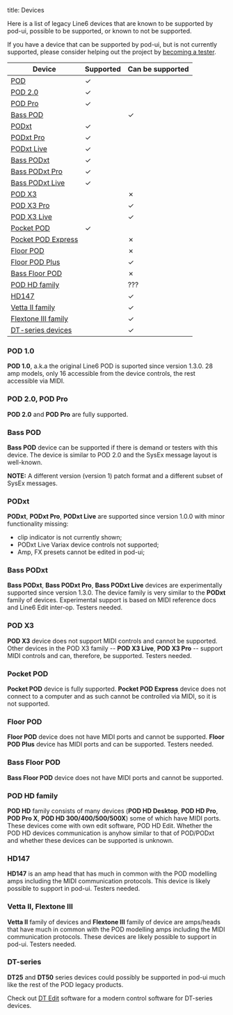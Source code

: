 title: Devices

Here is a list of legacy Line6 devices that are known to be supported by pod-ui,
possible to be supported, or known to not be supported.

If you have a device that can be supported by pod-ui, but is not currently
supported, please consider helping out the project by 
[becoming a tester]({filename}help.md).

Device                            | Supported | Can be supported 
----------------------------------|-----------|------------------
[POD](#pod1)                      | ✓         |  
[POD 2.0](#pod2)                  | ✓         |
[POD Pro](#pod2)                  | ✓         |
[Bass POD](#bass-pod)             |           | ✓
[PODxt](#podxt)                   | ✓         |
[PODxt Pro](#podxt)               | ✓         |
[PODxt Live](#podxt)              | ✓         |
[Bass PODxt](#bass-podxt)         | ✓         |
[Bass PODxt Pro](#bass-podxt)     | ✓         |
[Bass PODxt Live](#bass-podxt)    | ✓         |
[POD X3](#pod-x3)                 |           | ✗
[POD X3 Pro](#pod-x3)             |           | ✓
[POD X3 Live](#pod-x3)            |           | ✓
[Pocket POD](#pocket-pod)         | ✓         |
[Pocket POD Express](#pocket-pod) |           | ✗
[Floor POD](#floor-pod)           |           | ✗
[Floor POD Plus](#floor-pod)      |           | ✓
[Bass Floor POD](#bass-floor-pod) |           | ✗
[POD HD family](#pod-hd-family)   |           | ???
[HD147](#hd147)                   |           | ✓
[Vetta II family](#other)         |           | ✓
[Flextone III family](#other)     |           | ✓
[DT-series devices](#dt-series)   |           | ✓

<!-- ✓ ✗ heavy ✔ ✘ -->

### <a name=pod1></a> POD 1.0

**POD 1.0**, a.k.a the original Line6 POD is suported since version
1.3.0. 28 amp models, only 16 accessible from the device controls,
the rest accessible via MIDI.

### <a name=pod2></a> POD 2.0, POD Pro

**POD 2.0** and **POD Pro** are fully supported.

### Bass POD

**Bass POD** device can be supported if there is demand or testers
with this device. The device is similar to POD 2.0 and the SysEx message
layout is well-known. 

**NOTE:** A different version (version 1) patch format and a different
subset of SysEx messages.

### PODxt

**PODxt**, **PODxt Pro**, **PODxt Live** are supported since version 1.0.0
with minor functionality missing:

- clip indicator is not currently shown;
- PODxt Live Variax device controls not supported;
- Amp, FX presets cannot be edited in pod-ui;

### Bass PODxt

**Bass PODxt**, **Bass PODxt Pro**, **Bass PODxt Live** devices are
experimentally supported since version 1.3.0. The device family is
very similar to the **PODxt** family of devices. Experimental support
is based on MIDI reference docs and Line6 Edit inter-op. Testers
needed.

### POD X3

**POD X3** device does not support MIDI controls and cannot be supported.
Other devices in the POD X3 family -- **POD X3 Live**, **POD X3 Pro** --
support MIDI controls and can, therefore, be supported. Testers needed.

### Pocket POD

**Pocket POD** device is fully supported. **Pocket POD Express** device
does not connect to a computer and as such cannot be controlled via
MIDI, so it is not supported.

### Floor POD

**Floor POD** device does not have MIDI ports and cannot be supported.
**Floor POD Plus** device has MIDI ports and can be supported. 
Testers needed.

### Bass Floor POD

**Bass Floor POD** device does not have MIDI ports and cannot be supported.

### POD HD family

**POD HD** family consists of many devices (**POD HD Desktop**, **POD
HD Pro**, **POD Pro X**, **POD HD 300/400/500/500X**) some of which have
MIDI ports. These devices come with own edit software, POD HD Edit.
Whether the POD HD devices communication is anyhow similar to that of
POD/PODxt and whether these devices can be supported is unknown.

### HD147

**HD147** is an amp head that has much in common with the POD modelling
amps including the MIDI communication protocols. This device is likely
possible to support in pod-ui. Testers needed.

### <a name=other></a> Vetta II, Flextone III

**Vetta II** family of devices and **Flextone III** family of device 
are amps/heads that have much in common with the POD modelling amps
including the MIDI communication protocols. These devices are likely
possible to support in pod-ui. Testers needed.

### DT-series

**DT25** and **DT50** series devices could possibly be supported in
pod-ui much like the rest of the POD legacy products. 

Check out [DT Edit](http://rome2.github.io/dtedit/) software for a
modern control software for DT-series devices.

